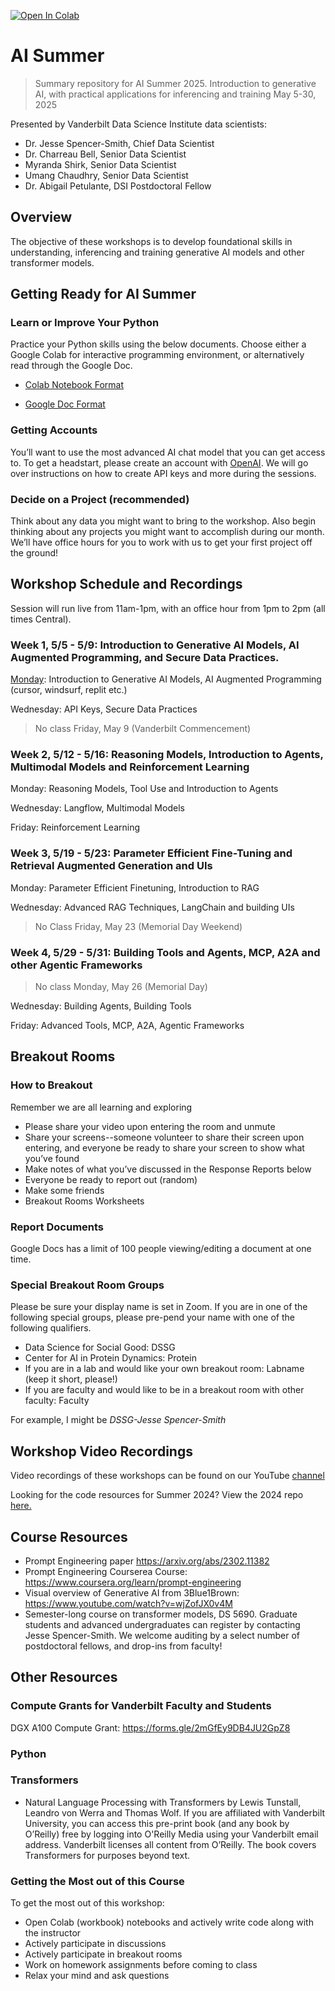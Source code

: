 [![Open In Colab](https://colab.research.google.com/assets/colab-badge.svg)](https://colab.research.google.com/github/vanderbilt-data-science/ai-summer-2025)

# AI Summer
> Summary repository for AI Summer 2025. Introduction to generative AI, with practical applications for inferencing and training
> May 5-30, 2025

Presented by Vanderbilt Data Science Institute data scientists:
* Dr. Jesse Spencer-Smith, Chief Data Scientist
* Dr. Charreau Bell, Senior Data Scientist
* Myranda Shirk, Senior Data Scientist
* Umang Chaudhry, Senior Data Scientist
* Dr. Abigail Petulante, DSI Postdoctoral Fellow

## Overview
The objective of these workshops is to develop foundational skills in understanding, inferencing and training generative AI models and other transformer models.  

## Getting Ready for AI Summer

### Learn or Improve Your Python

Practice your Python skills using the below documents. Choose either a Google Colab for interactive programming environment, or alternatively read through the Google Doc.

- [Colab Notebook Format](https://colab.research.google.com/drive/1PRpyEJQyQc-h3mdKuY2awCEhsHcP8AZ0?usp=sharing)

- [Google Doc Format](https://docs.google.com/document/d/1CUjOkKSZ-YY4R_562IoOQxTZvDZ2MGn-w_lURC8acBo/edit?usp=sharing)

### Getting Accounts

You’ll want to use the most advanced AI chat model that you can get access to. To get a headstart, please create an account with [OpenAI](https://platform.openai.com/docs/overview). We will go over instructions on how to create API keys and more during the sessions. 


### Decide on a Project (recommended)

Think about any data you might want to bring to the workshop. Also begin thinking about any projects you might want to accomplish during our month. We’ll have office hours for you to work with us to get your first project off the ground!

## Workshop Schedule and Recordings

Session will run live from 11am-1pm, with an office hour from 1pm to 2pm (all times Central). 

### Week 1, 5/5 - 5/9: Introduction to Generative AI Models, AI Augmented Programming, and Secure Data Practices. 

[Monday](https://vanderbilt.zoom.us/rec/share/up-Ap0t3Vp6hhh5etFkA0N65pN_7ysy_179KJRpeD27nsv_6V0_fozPKyFDHrkl8.fSQFZoOAPQ2tUm0N): Introduction to Generative AI Models, AI Augmented Programming (cursor, windsurf, replit etc.)

Wednesday: API Keys, Secure Data Practices

> No class Friday, May 9 (Vanderbilt Commencement)

### Week 2, 5/12 - 5/16: Reasoning Models, Introduction to Agents, Multimodal Models and Reinforcement Learning

Monday: Reasoning Models, Tool Use and Introduction to Agents

Wednesday: Langflow, Multimodal Models

Friday: Reinforcement Learning

### Week 3, 5/19 - 5/23: Parameter Efficient Fine-Tuning and Retrieval Augmented Generation and UIs

Monday: Parameter Efficient Finetuning, Introduction to RAG

Wednesday: Advanced RAG Techniques, LangChain and building UIs

> No Class Friday, May 23 (Memorial Day Weekend)

### Week 4, 5/29 - 5/31: Building Tools and Agents, MCP, A2A and other Agentic Frameworks

> No class Monday, May 26 (Memorial Day)

Wednesday: Building Agents, Building Tools

Friday: Advanced Tools, MCP, A2A, Agentic Frameworks

## Breakout Rooms

### How to Breakout

Remember we are all learning and exploring
- Please share your video upon entering the room and unmute
- Share your screens--someone volunteer to share their screen upon entering, and everyone be ready to share your screen to show what you’ve found
- Make notes of what you’ve discussed in the Response Reports below
- Everyone be ready to report out (random)
- Make some friends
- Breakout Rooms Worksheets

### Report Documents
Google Docs has a limit of 100 people viewing/editing a document at one time. 


### Special Breakout Room Groups

Please be sure your display name is set in Zoom. If you are in one of the following special groups, please pre-pend your name with one of the following qualifiers. 
- Data Science for Social Good: DSSG
- Center for AI in Protein Dynamics: Protein
- If you are in a lab and would like your own breakout room: Labname (keep it short, please!)
- If you are faculty and would like to be in a breakout room with other faculty: Faculty

For example, I might be *DSSG-Jesse Spencer-Smith*


## Workshop Video Recordings
Video recordings of these workshops can be found on our YouTube [channel](https://www.youtube.com/@VUDataScience/playlists)

Looking for the code resources for Summer 2024? View the 2024 repo [here.](https://github.com/vanderbilt-data-science/ai_summer/tree/main)

## Course Resources

- Prompt Engineering paper https://arxiv.org/abs/2302.11382
- Prompt Engineering Courserea Course: https://www.coursera.org/learn/prompt-engineering
- Visual overview of Generative AI from 3Blue1Brown: https://www.youtube.com/watch?v=wjZofJX0v4M 
- Semester-long course on transformer models, DS 5690. Graduate students and advanced undergraduates can register by contacting Jesse Spencer-Smith. We welcome auditing by a select number of postdoctoral fellows, and drop-ins from faculty! 

## Other Resources

### Compute Grants for Vanderbilt Faculty and Students

DGX A100 Compute Grant: https://forms.gle/2mGfEy9DB4JU2GpZ8

### Python

### Transformers
-  Natural Language Processing with Transformers by Lewis Tunstall, Leandro von Werra and Thomas Wolf. If you are affiliated with Vanderbilt University, you can access this pre-print book (and any book by O’Reilly) free by logging into O'Reilly Media using your Vanderbilt email address. Vanderbilt licenses all content from O’Reilly. The book covers Transformers for purposes beyond text. 

### Getting the Most out of this Course
To get the most out of this workshop:
* Open Colab (workbook) notebooks and actively write code along with the instructor
* Actively participate in discussions
* Actively participate in breakout rooms
* Work on homework assignments before coming to class
* Relax your mind and ask questions
